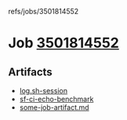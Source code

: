 refs/jobs/3501814552

# Job [3501814552](https://github.com/rokmoln/support-firecloud/runs/3501814552?check_suite_focus=true)

## Artifacts

* [log.sh-session](log.sh-session)
* [sf-ci-echo-benchmark](sf-ci-echo-benchmark)
* [some-job-artifact.md](some-job-artifact.md)

